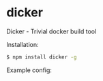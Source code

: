 # dicker
Dicker - Trivial docker build tool

Installation:

```bash
$ npm install dicker -g
```
Example config:

```yaml

```
